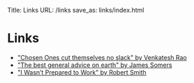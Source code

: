 Title: Links
URL: /links
save_as: links/index.html

# Links

- ["Chosen Ones cut themselves no slack" by Venkatesh Rao](https://web.archive.org/web/20230422035235/https://twitter.com/vgr/status/1420263871286112264)
- ["The best general advice on earth" by James Somers](https://web.archive.org/web/20230614123606/https://jsomers.net/blog/william-james-advice)
- ["I Wasn’t Prepared to Work" by Robert Smith](https://web.archive.org/web/20140711171559/http://symbo1ics.com/blog/?p=1803)
